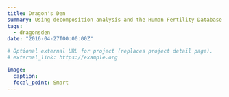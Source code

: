 ```yaml
---
title: Dragon's Den
summary: Using decomposition analysis and the Human Fertility Database to investigate the relationship between the decline in fertility and changes in the age of mothers and the parity of children in Canada since the Great Recession.
tags:
  - dragonsden
date: "2016-04-27T00:00:00Z"

# Optional external URL for project (replaces project detail page).
# external_link: https://example.org

image:
  caption:
  focal_point: Smart
---
```

